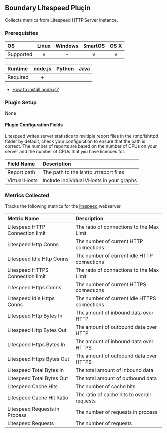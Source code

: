 Boundary Litespeed Plugin
-------------------------

Collects metrics from Litespeed HTTP Server instance.

### Prerequisites

|     OS    | Linux | Windows | SmartOS | OS X |
|:----------|:-----:|:-------:|:-------:|:----:|
| Supported |   v   |    -    |    v    |  v   |


|  Runtime | node.js | Python | Java |
|:---------|:-------:|:------:|:----:|
| Required |    +    |        |      |

- [How to install node.js?](https://help.boundary.com/hc/articles/202360701)

### Plugin Setup
None

#### Plugin Configuration Fields

Litespeed writes server statistics to multiple report files in the /tmp/lshttpd folder by default, check your configuration to ensure that the path is correct.  The number of reports are based on the number of CPUs on your server and the number of CPUs that you have licences for.

|Field Name   |Description                             |
|:------------|:---------------------------------------|
|Report path  |The path to the lshttp .rtreport files  |
|Virtual Hosts|Include individual VHosts in your graphs|

### Metrics Collected

Tracks the following metrics for the [litespeed](http://www.litespeedtech.com/) webserver.

|Metric Name                     |Description                                 |
|:-------------------------------|:-------------------------------------------|
|Litespeed HTTP Connection limit |The ratio of connections to the Max Limit   |
|Litespeed Http Conns            |The number of current HTTP connections      |
|Litespeed Idle Http Conns       |The number of current idle HTTP connections |
|Litespeed HTTPS Connection limit|The ratio of connections to the Max Limit   |
|Litespeed Https Conns           |The number of current HTTPS connections     |
|Litespeed Idle Https Conns      |The number of current idle HTTPS connections|
|Litespeed Http Bytes In         |The amount of inbound data over HTTP        |
|Litespeed Http Bytes Out        |The amount of outbound data over HTTP       |
|Litespeed Https Bytes In        |The amount of inbound data over HTTPS       |
|Litespeed Https Bytes Out       |The amount of outbound data over HTTPS      |
|Litespeed Total Bytes In        |The total amount of inbound data            |
|Litespeed Total Bytes Out       |The total amount of outbound data           |
|Litespeed Cache Hits            |The number of cache hits                    |
|Litespeed Cache Hit Ratio       |The ratio of cache hits to overall requests |
|Litespeed Requests in Process   |The number of requests in process           |
|Litespeed Requests              |The number of requests                      |
